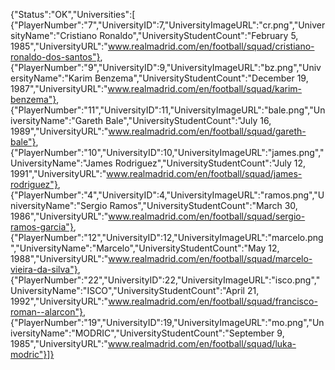 {"Status":"OK","Universities":[
{"PlayerNumber":"7","UniversityID":7,"UniversityImageURL":"cr.png","UniversityName":"Cristiano Ronaldo","UniversityStudentCount":"February 5, 1985","UniversityURL":"www.realmadrid.com/en/football/squad/cristiano-ronaldo-dos-santos"},
{"PlayerNumber":"9","UniversityID":9,"UniversityImageURL":"bz.png","UniversityName":"Karim Benzema","UniversityStudentCount":"December 19, 1987","UniversityURL":"www.realmadrid.com/en/football/squad/karim-benzema"},
{"PlayerNumber":"11","UniversityID":11,"UniversityImageURL":"bale.png","UniversityName":"Gareth Bale","UniversityStudentCount":"July 16, 1989","UniversityURL":"www.realmadrid.com/en/football/squad/gareth-bale"},
{"PlayerNumber":"10","UniversityID":10,"UniversityImageURL":"james.png","UniversityName":"James Rodriguez","UniversityStudentCount":"July 12, 1991","UniversityURL":"www.realmadrid.com/en/football/squad/james-rodriguez"},
{"PlayerNumber":"4","UniversityID":4,"UniversityImageURL":"ramos.png","UniversityName":"Sergio Ramos","UniversityStudentCount":"March 30, 1986","UniversityURL":"www.realmadrid.com/en/football/squad/sergio-ramos-garcia"},
{"PlayerNumber":"12","UniversityID":12,"UniversityImageURL":"marcelo.png","UniversityName":"Marcelo","UniversityStudentCount":"May 12, 1988","UniversityURL":"www.realmadrid.com/en/football/squad/marcelo-vieira-da-silva"},
{"PlayerNumber":"22","UniversityID":22,"UniversityImageURL":"isco.png","UniversityName":"ISCO","UniversityStudentCount":"April 21, 1992","UniversityURL":"www.realmadrid.com/en/football/squad/francisco-roman--alarcon"},
{"PlayerNumber":"19","UniversityID":19,"UniversityImageURL":"mo.png","UniversityName":"MODRIC","UniversityStudentCount":"September 9, 1985","UniversityURL":"www.realmadrid.com/en/football/squad/luka-modric"}]}

